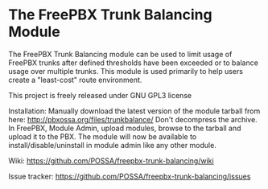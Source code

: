 The FreePBX Trunk Balancing Module
==================================

The FreePBX Trunk Balancing module can be used to limit usage of FreePBX trunks after defined thresholds
have been exceeded or to balance usage over multiple trunks. This module is used primarily to help users
create a "least-cost" route environment. 

This project is freely released under GNU GPL3 license

Installation:
Manually download the latest version of the module tarball from here:
http://pbxossa.org/files/trunkbalance/
Don't decompress the archive. In FreePBX, Module Admin, upload modules, browse to the tarball and upload
it to the PBX. The module will now be available to install/disable/uninstall in module admin like any other module.

Wiki:
https://github.com/POSSA/freepbx-trunk-balancing/wiki

Issue tracker:
https://github.com/POSSA/freepbx-trunk-balancing/issues

